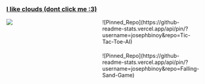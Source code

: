 ### [I like clouds (dont click me :3)](https://www.youtube.com/watch?v=dQw4w9WgXcQ)

<div style="display: flex; flex-direction: row; justify-content: space-between; align-items: flex-start;">
  <div style="flex: 1; margin-right: 20px;">
<!--     ![Top Langs](https://github-readme-stats.vercel.app/api/top-langs/?username=josephbinoy&size_weight=0.4&count_weight=0.6&exclude_repo=Ayurveda-CNN&hide=ejs&theme=tokyonight) -->
    <img src="[https://github-readme-stats.vercel.app/api/top-langs/?username=voyager19878](https://github-readme-stats.vercel.app/api/top-langs/?username=josephbinoy&size_weight=0.4&count_weight=0.6&exclude_repo=Ayurveda-CNN&hide=ejs&theme=tokyonight)"/>
  </div>
  <div style="flex: 1; display: flex; flex-direction: column;">
    <div style="margin-bottom: 20px;">
      ![Pinned_Repo](https://github-readme-stats.vercel.app/api/pin/?username=josephbinoy&repo=Tic-Tac-Toe-AI)
    </div>
    <div>
      ![Pinned_Repo](https://github-readme-stats.vercel.app/api/pin/?username=josephbinoy&repo=Falling-Sand-Game)
    </div>
  </div>
</div>
